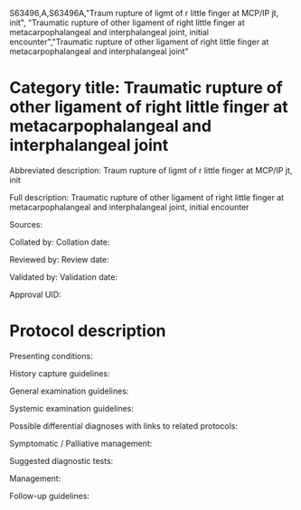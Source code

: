S63496,A,S63496A,"Traum rupture of ligmt of r little finger at MCP/IP jt, init", "Traumatic rupture of other ligament of right little finger at metacarpophalangeal and interphalangeal joint, initial encounter","Traumatic rupture of other ligament of right little finger at metacarpophalangeal and interphalangeal joint"
# Category title: Traumatic rupture of other ligament of right little finger at metacarpophalangeal and interphalangeal joint

Abbreviated description: Traum rupture of ligmt of r little finger at MCP/IP jt, init

Full description: Traumatic rupture of other ligament of right little finger at metacarpophalangeal and interphalangeal joint, initial encounter

Sources:

Collated by:
Collation date:

Reviewed by:
Review date:

Validated by:
Validation date:

Approval UID:

# Protocol description

Presenting conditions:

History capture guidelines:

General examination guidelines:

Systemic examination guidelines:

Possible differential diagnoses with links to related protocols:

Symptomatic / Palliative management:

Suggested diagnostic tests:

Management:

Follow-up guidelines:
